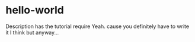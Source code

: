 # hello-world
Description has the tutorial require 
Yeah. cause you definitely have to write it I think but anyway...

